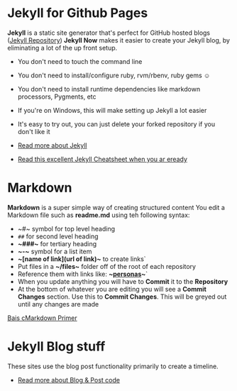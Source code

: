 
# Jekyll for Github Pages

**Jekyll** is a static site generator that's perfect for GitHub hosted blogs ([Jekyll Repository](https://github.com/jekyll/jekyll))
**Jekyll Now** makes it easier to create your Jekyll blog, by eliminating a lot of the up front setup.

- You don't need to touch the command line
- You don't need to install/configure ruby, rvm/rbenv, ruby gems :relaxed:
- You don't need to install runtime dependencies like markdown processors, Pygments, etc
- If you're on Windows, this will make setting up Jekyll a lot easier
- It's easy to try out, you can just delete your forked repository if you don't like it

- [Read more about Jekyll](jekyll)
- [Read this excellent Jekyll Cheatsheet when you ar eready](https://devhints.io/jekyll)

# Markdown
**Markdown** is a super simple way of creating structured content
You edit a Markdown file such as **readme.md** using teh following syntax:


- ~#~   symbol for top level heading
- ```##```   for second level heading
- **~###~**   for tertiary heading
- **~-~**   symbol for a list item
- **~[name of link](url of link)~** to create links`
- Put files in a **~/files~** folder off of the root of each repository
- Reference them with links like: **~[personas](/files/personas.pdf)~**`
- When you update anything you will have to **Commit** it to the **Repository**
- At the bottom of whatever you are editing you will see a **Commit Changes** section. Use this to **Commit Changes**. This will be greyed out until any changes are made




[Bais cMarkdown Primer](https://github.com/adam-p/markdown-here/wiki/Markdown-Cheatsheet)

# Jekyll Blog stuff
These sites use the blog post functionality primarily to create a timeline.

- [Read more about Blog & Post code](blog)  
